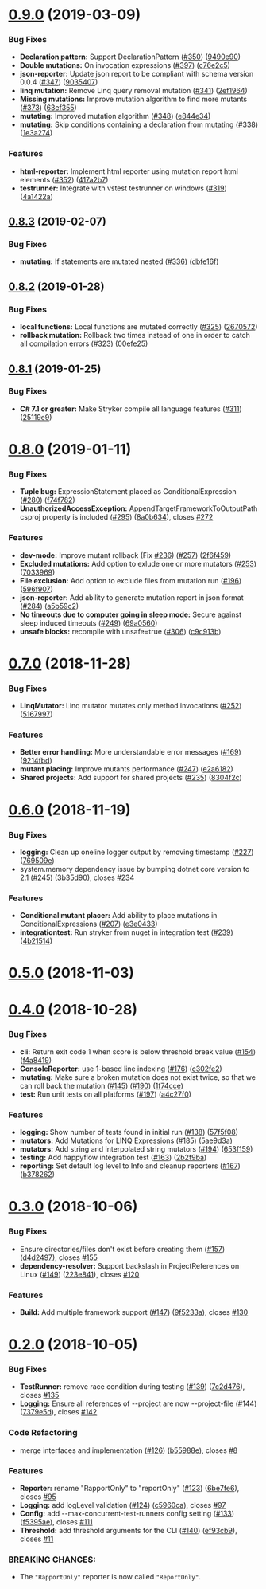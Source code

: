# [0.9.0](https://github.com/stryker-mutator/stryker-net/compare/StrykerMutator.Core@0.8.3...0.9.0) (2019-03-09)


### Bug Fixes

* **Declaration pattern:** Support DeclarationPattern ([#350](https://github.com/stryker-mutator/stryker-net/issues/350)) ([9490e90](https://github.com/stryker-mutator/stryker-net/commit/9490e90))
* **Double mutations:** On invocation expressions ([#397](https://github.com/stryker-mutator/stryker-net/issues/397)) ([c76e2c5](https://github.com/stryker-mutator/stryker-net/commit/c76e2c5))
* **json-reporter:** Update json report to be compliant with schema version 0.0.4 ([#347](https://github.com/stryker-mutator/stryker-net/issues/347)) ([9035407](https://github.com/stryker-mutator/stryker-net/commit/9035407))
* **linq mutation:** Remove Linq query removal mutation ([#341](https://github.com/stryker-mutator/stryker-net/issues/341)) ([2ef1964](https://github.com/stryker-mutator/stryker-net/commit/2ef1964))
* **Missing mutations:** Improve mutation algorithm to find more mutants ([#373](https://github.com/stryker-mutator/stryker-net/issues/373)) ([63ef355](https://github.com/stryker-mutator/stryker-net/commit/63ef355))
* **mutating:** Improved mutation algorithm ([#348](https://github.com/stryker-mutator/stryker-net/issues/348)) ([e844e34](https://github.com/stryker-mutator/stryker-net/commit/e844e34))
* **mutating:** Skip conditions containing a declaration from mutating ([#338](https://github.com/stryker-mutator/stryker-net/issues/338)) ([1e3a274](https://github.com/stryker-mutator/stryker-net/commit/1e3a274))


### Features

* **html-reporter:** Implement html reporter using mutation report html elements ([#352](https://github.com/stryker-mutator/stryker-net/issues/352)) ([417a2b7](https://github.com/stryker-mutator/stryker-net/commit/417a2b7))
* **testrunner:** Integrate with vstest testrunner on windows ([#319](https://github.com/stryker-mutator/stryker-net/issues/319)) ([4a1422a](https://github.com/stryker-mutator/stryker-net/commit/4a1422a))



## [0.8.3](https://github.com/stryker-mutator/stryker-net/compare/StrykerMutator.Core@0.8.2...0.8.3) (2019-02-07)


### Bug Fixes

* **mutating:** If statements are mutated nested ([#336](https://github.com/stryker-mutator/stryker-net/issues/336)) ([dbfe16f](https://github.com/stryker-mutator/stryker-net/commit/dbfe16f))



## [0.8.2](https://github.com/stryker-mutator/stryker-net/compare/StrykerMutator.Core@0.8.1...0.8.2) (2019-01-28)


### Bug Fixes

* **local functions:** Local functions are mutated correctly ([#325](https://github.com/stryker-mutator/stryker-net/issues/325)) ([2670572](https://github.com/stryker-mutator/stryker-net/commit/2670572))
* **rollback mutation:** Rollback two times instead of one in order to catch all compilation errors ([#323](https://github.com/stryker-mutator/stryker-net/issues/323)) ([00efe25](https://github.com/stryker-mutator/stryker-net/commit/00efe25))



## [0.8.1](https://github.com/stryker-mutator/stryker-net/compare/StrykerMutator.Core@0.8.0...0.8.1) (2019-01-25)


### Bug Fixes

* **C# 7.1 or greater:** Make Stryker compile all language features ([#311](https://github.com/stryker-mutator/stryker-net/issues/311)) ([25119e9](https://github.com/stryker-mutator/stryker-net/commit/25119e9))



# [0.8.0](https://github.com/stryker-mutator/stryker-net/compare/StrykerMutator.Core@0.7.0...0.8.0) (2019-01-11)


### Bug Fixes

* **Tuple bug:** ExpressionStatement placed as ConditionalExpression ([#280](https://github.com/stryker-mutator/stryker-net/issues/280)) ([f74f782](https://github.com/stryker-mutator/stryker-net/commit/f74f782))
* **UnauthorizedAccessException:** AppendTargetFrameworkToOutputPath csproj property is included ([#295](https://github.com/stryker-mutator/stryker-net/issues/295)) ([8a0b634](https://github.com/stryker-mutator/stryker-net/commit/8a0b634)), closes [#272](https://github.com/stryker-mutator/stryker-net/issues/272)


### Features

* **dev-mode:** Improve mutant rollback (Fix [#236](https://github.com/stryker-mutator/stryker-net/issues/236)) ([#257](https://github.com/stryker-mutator/stryker-net/issues/257)) ([2f6f459](https://github.com/stryker-mutator/stryker-net/commit/2f6f459))
* **Excluded mutations:** Add option to exlude one or more mutators ([#253](https://github.com/stryker-mutator/stryker-net/issues/253)) ([7033969](https://github.com/stryker-mutator/stryker-net/commit/7033969))
* **File exclusion:** Add option to exclude files from mutation run ([#196](https://github.com/stryker-mutator/stryker-net/issues/196)) ([596f907](https://github.com/stryker-mutator/stryker-net/commit/596f907))
* **json-reporter:** Add ability to generate mutation report in json format ([#284](https://github.com/stryker-mutator/stryker-net/issues/284)) ([a5b59c2](https://github.com/stryker-mutator/stryker-net/commit/a5b59c2))
* **No timeouts due to computer going in sleep mode:** Secure against sleep induced timeouts ([#249](https://github.com/stryker-mutator/stryker-net/issues/249)) ([69a0560](https://github.com/stryker-mutator/stryker-net/commit/69a0560))
* **unsafe blocks:** recompile with unsafe=true ([#306](https://github.com/stryker-mutator/stryker-net/issues/306)) ([c9c913b](https://github.com/stryker-mutator/stryker-net/commit/c9c913b))



# [0.7.0](https://github.com/stryker-mutator/stryker-net/compare/StrykerMutator.Core@0.6.0...0.7.0) (2018-11-28)


### Bug Fixes

* **LinqMutator:** Linq mutator mutates only method invocations ([#252](https://github.com/stryker-mutator/stryker-net/issues/252)) ([5167997](https://github.com/stryker-mutator/stryker-net/commit/5167997))


### Features

* **Better error handling:** More understandable error messages ([#169](https://github.com/stryker-mutator/stryker-net/issues/169)) ([9214fbd](https://github.com/stryker-mutator/stryker-net/commit/9214fbd))
* **mutant placing:** Improve mutants performance ([#247](https://github.com/stryker-mutator/stryker-net/issues/247)) ([e2a6182](https://github.com/stryker-mutator/stryker-net/commit/e2a6182))
* **Shared projects:** Add support for shared projects ([#235](https://github.com/stryker-mutator/stryker-net/issues/235)) ([8304f2c](https://github.com/stryker-mutator/stryker-net/commit/8304f2c))



# [0.6.0](https://github.com/stryker-mutator/stryker-net/compare/StrykerMutator.Core@0.5.0...0.6.0) (2018-11-19)


### Bug Fixes

* **logging:** Clean up oneline logger output by removing timestamp ([#227](https://github.com/stryker-mutator/stryker-net/issues/227)) ([769509e](https://github.com/stryker-mutator/stryker-net/commit/769509e))
* system.memory dependency issue by bumping dotnet core version to 2.1 ([#245](https://github.com/stryker-mutator/stryker-net/issues/245)) ([3b35d90](https://github.com/stryker-mutator/stryker-net/commit/3b35d90)), closes [#234](https://github.com/stryker-mutator/stryker-net/issues/234)


### Features

* **Conditional mutant placer:** Add ability to place mutations in ConditionalExpressions ([#207](https://github.com/stryker-mutator/stryker-net/issues/207)) ([e3e0433](https://github.com/stryker-mutator/stryker-net/commit/e3e0433))
* **integrationtest:** Run stryker from nuget in integration test ([#239](https://github.com/stryker-mutator/stryker-net/issues/239)) ([4b21514](https://github.com/stryker-mutator/stryker-net/commit/4b21514))



# [0.5.0](https://github.com/stryker-mutator/stryker-net/compare/StrykerMutator.Core@0.4.0...0.5.0) (2018-11-03)



<a name="0.4.0"></a>
# [0.4.0](https://github.com/stryker-mutator/stryker-net/compare/StrykerMutator.Core@0.3.0...0.4.0) (2018-10-28)


### Bug Fixes

* **cli:** Return exit code 1 when score is below threshold break value ([#154](https://github.com/stryker-mutator/stryker-net/issues/154)) ([f4a8419](https://github.com/stryker-mutator/stryker-net/commit/f4a8419))
* **ConsoleReporter:** use 1-based line indexing ([#176](https://github.com/stryker-mutator/stryker-net/issues/176)) ([c302fe2](https://github.com/stryker-mutator/stryker-net/commit/c302fe2))
* **mutating:** Make sure a broken mutation does not exist twice, so that we can roll back the mutation ([#145](https://github.com/stryker-mutator/stryker-net/issues/145)) ([#190](https://github.com/stryker-mutator/stryker-net/issues/190)) ([1f74cce](https://github.com/stryker-mutator/stryker-net/commit/1f74cce))
* **test:** Run unit tests on all platforms ([#197](https://github.com/stryker-mutator/stryker-net/issues/197)) ([a4c27f0](https://github.com/stryker-mutator/stryker-net/commit/a4c27f0))


### Features

* **logging:** Show number of tests found in initial run ([#138](https://github.com/stryker-mutator/stryker-net/issues/138)) ([57f5f08](https://github.com/stryker-mutator/stryker-net/commit/57f5f08))
* **mutators:** Add Mutations for LINQ Expressions ([#185](https://github.com/stryker-mutator/stryker-net/issues/185)) ([5ae9d3a](https://github.com/stryker-mutator/stryker-net/commit/5ae9d3a))
* **mutators:** Add string and interpolated string mutators ([#194](https://github.com/stryker-mutator/stryker-net/issues/194)) ([653f159](https://github.com/stryker-mutator/stryker-net/commit/653f159))
* **testing:** Add happyflow integration test ([#163](https://github.com/stryker-mutator/stryker-net/issues/163)) ([2b2f9ba](https://github.com/stryker-mutator/stryker-net/commit/2b2f9ba))
* **reporting:** Set default log level to Info and cleanup reporters ([#167](https://github.com/stryker-mutator/stryker-net/issues/167)) ([b378262](https://github.com/stryker-mutator/stryker-net/commit/b378262))



<a name="0.3.0"></a>
# [0.3.0](https://github.com/stryker-mutator/stryker-net/compare/StrykerMutator.Core@0.2.0...StrykerMutator.Core@0.3.0) (2018-10-06)


### Bug Fixes
* Ensure directories/files don't exist before creating them ([#157](https://github.com/stryker-mutator/stryker-net/issues/157)) ([d4d2497](https://github.com/stryker-mutator/stryker-net/commit/d4d2497)), closes [#155](https://github.com/stryker-mutator/stryker-net/issues/155)
* **dependency-resolver:** Support backslash in ProjectReferences on Linux ([#149](https://github.com/stryker-mutator/stryker-net/issues/149)) ([223e841](https://github.com/stryker-mutator/stryker-net/commit/223e841)), closes [#120](https://github.com/stryker-mutator/stryker-net/issues/120)


### Features

* **Build:** Add multiple framework support ([#147](https://github.com/stryker-mutator/stryker-net/issues/147)) ([9f5233a](https://github.com/stryker-mutator/stryker-net/commit/9f5233a)), closes [#130](https://github.com/stryker-mutator/stryker-net/issues/130)


<a name="0.2.0"></a>
# [0.2.0](https://github.com/stryker-mutator/stryker-net/compare/80742de...StrykerMutator.Core@0.2.0) (2018-10-05)


### Bug Fixes

* **TestRunner:** remove race condition during testing ([#139](https://github.com/stryker-mutator/stryker-net/issues/139)) ([7c2d476](https://github.com/stryker-mutator/stryker-net/commit/7c2d476)), closes [#135](https://github.com/stryker-mutator/stryker-net/issues/135)
* **Logging:** Ensure all references of --project are now --project-file ([#144](https://github.com/stryker-mutator/stryker-net/issues/144)) ([7379e5d](https://github.com/stryker-mutator/stryker-net/commit/7379e5d)), closes [#142](https://github.com/stryker-mutator/stryker-net/issues/142)


### Code Refactoring

* merge interfaces and implementation ([#126](https://github.com/stryker-mutator/stryker-net/issues/126)) ([b55988e](https://github.com/stryker-mutator/stryker-net/commit/b55988e)), closes [#8](https://github.com/stryker-mutator/stryker-net/issues/8)


### Features

* **Reporter:** rename "RapportOnly" to "reportOnly" ([#123](https://github.com/stryker-mutator/stryker-net/issues/123)) ([6be7fe6](https://github.com/stryker-mutator/stryker-net/commit/6be7fe6)), closes [#95](https://github.com/stryker-mutator/stryker-net/issues/95)
* **Logging:** add logLevel validation ([#124](https://github.com/stryker-mutator/stryker-net/issues/124)) ([c5960ca](https://github.com/stryker-mutator/stryker-net/commit/c5960ca)), closes [#97](https://github.com/stryker-mutator/stryker-net/issues/97)
* **Config:** add --max-concurrent-test-runners config setting ([#133](https://github.com/stryker-mutator/stryker-net/issues/133)) ([f5395ae](https://github.com/stryker-mutator/stryker-net/commit/f5395ae)), closes [#111](https://github.com/stryker-mutator/stryker-net/issues/111)
* **Threshold:** add threshold arguments for the CLI  ([#140](https://github.com/stryker-mutator/stryker-net/issues/140)) ([ef93cb9](https://github.com/stryker-mutator/stryker-net/commit/ef93cb9)), closes [#11](https://github.com/stryker-mutator/stryker-net/issues/11)


### BREAKING CHANGES:
* The `"RapportOnly"` reporter is now called `"ReportOnly"`.